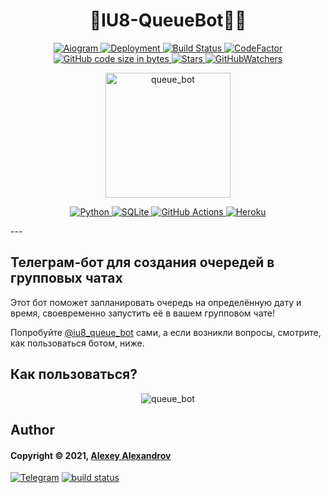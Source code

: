 <h1 align="center"> 🚶IU8-QueueBot🚶🚶 </h1>

[comment]: <> (Badges)

<p align="center">
  <a href="https://img.shields.io/badge/aiogram-v.2.17.1-orange?style=plastic">
    <img alt="Aiogram" src="https://img.shields.io/badge/aiogram-v.2.17.1-orange?style=plastic">
  </a>
  <a href="https://github.com/aaaaaaaalesha/iu8_queue_bot/deployments/activity_log?environment=iu8-queue-bot">
    <img alt="Deployment" src="https://img.shields.io/github/deployments/aaaaaaaalesha/iu8_queue_bot/iu8-queue-bot?style=plastic">
  </a>
  <a href="https://www.npmjs.com/package/readme-md-generator">
    <img alt="Build Status" src="https://github.com/aaaaaaaalesha/iu8_queue_bot/actions/workflows/main.yaml/badge.svg">
  </a>
  <a href="https://www.codefactor.io/repository/github/aaaaaaaalesha/iu8_queue_bot/overview/main">
    <img alt="CodeFactor" src="https://www.codefactor.io/repository/github/aaaaaaaalesha/iu8_queue_bot/badge/main?style=plastic">
  </a>
  <a href="https://img.shields.io/github/languages/code-size/aaaaaaaalesha/iu8_queue_bot?style=plastic">
    <img alt="GitHub code size in bytes" src="https://img.shields.io/github/languages/code-size/aaaaaaaalesha/iu8_queue_bot?style=plastic">
  </a>
  <a href="https://img.shields.io/github/stars/aaaaaaaalesha/iu8_queue_bot?style=plastic">
    <img alt="Stars" src="https://img.shields.io/github/stars/aaaaaaaalesha/iu8_queue_bot?style=plastic" />
  </a>
  <a href="https://img.shields.io/github/watchers/aaaaaaaalesha/iu8_queue_bot?style=plastic">
    <img alt="GitHubWatchers" src="https://img.shields.io/github/watchers/aaaaaaaalesha/iu8_queue_bot?style=plastic">
  </a>
</p>

[comment]: <> (Logo)
<p align="center">
  <a href="https://t.me/iu8_queue_bot">
    <img alt="queue_bot" height="200" width="200" src="https://user-images.githubusercontent.com/55093100/147390446-d783063a-e68e-4caa-9711-731c13a9fd2d.png"/>
  </a>
</p>

[comment]: <> (Techs)
<p align="center">
  <a href="#">
    <img alt="Python" src="https://img.shields.io/badge/python-3670A0?style=for-the-badge&logo=python&logoColor=ffdd54">
  </a>
  <a href="#">
    <img alt="SQLite" src="https://img.shields.io/badge/sqlite-%2307405e.svg?style=for-the-badge&logo=sqlite&logoColor=white">
  </a>
  <a href="#">
    <img alt="GitHub Actions" src="https://img.shields.io/badge/githubactions-%232671E5.svg?style=for-the-badge&logo=githubactions&logoColor=white">
  </a>
  <a href="#">
    <img alt="Heroku" src="https://img.shields.io/badge/heroku-%23430098.svg?style=for-the-badge&logo=heroku&logoColor=white">
  </a>
</p>
---

## Телеграм-бот для создания очередей в групповых чатах

Этот бот поможет запланировать очередь на определённую дату и время, своевременно запустить её в вашем групповом чате!

Попробуйте [@iu8_queue_bot](https://t.me/iu8_queue_bot) сами, а если возникли вопросы, смотрите, как пользоваться ботом,
ниже.

## Как пользоваться?

[comment]: <> (How to use bot)
<p align="center">
<img alt="queue_bot" src="https://raw.githubusercontent.com/aaaaaaaalesha/iu8_queue_bot/main/assets/how_to_use.gif"/>
</p>

## Author

#### Copyright © 2021, [Alexey Alexandrov](https://github.com/aaaaaaaalesha)

[![Telegram](https://img.shields.io/badge/aaaaaaaalesha-2CA5E0?style=for-the-badge&logo=telegram&logoColor=white)](https://t.me/aaaaaaaalesha)
<a href="mailto:sks2311211@mail.ru">
<img alt="build status" src="https://img.shields.io/badge/-sks2311211@mail.ru-c14438?style=flat&logo=Gmail&logoColor=white&link=mailto:sks2311211@mail.ru" />
</a>

